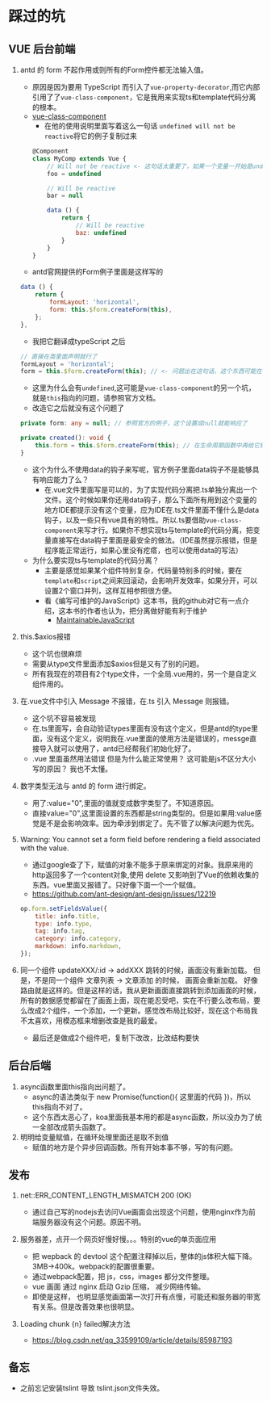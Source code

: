 # 踩过的坑

## VUE 后台前端
1. antd 的 form 不起作用或则所有的Form控件都无法输入值。
    - 原因是因为要用 TypeScript 而引入了`vue-property-decorator`,而它内部引用了了`vue-class-component`，它是我用来实现ts和template代码分离的根本。
    - [vue-class-component](https://github.com/vuejs/vue-class-component)
        + 在他的使用说明里面写着这么一句话 `undefined will not be reactive`将它的例子复制过来
        ```javascript
        @Component
        class MyComp extends Vue {
            // Will not be reactive <- 这句话太重要了，如果一个变量一开始是undefined那么他将不会解析成为 data() {}这样的形式
            foo = undefined

            // Will be reactive
            bar = null

            data () {
                return {
                    // Will be reactive
                    baz: undefined
                }
            }
        }
        ```
    - antd官网提供的Form例子里面是这样写的
    ```javascript
    data () {
        return {
            formLayout: 'horizontal',
            form: this.$form.createForm(this),
        };
    },
    ```
    - 我把它翻译成typeScript 之后
    ```javascript
    // 直接在类里面声明就行了
    formLayout = 'horizontal';
    form = this.$form.createForm(this); // <- 问题出在这句话，这个东西可能在一开始的时候返回的是undefined
    ```
    - 这里为什么会有`undefined`,这可能是`vue-class-component`的另一个坑，就是`this`指向的问题，请参照官方文档。
    - 改造它之后就没有这个问题了
    ```typescript
    private form: any = null; // 参照官方的例子，这个设置成null就能响应了

    private created(): void {
        this.form = this.$form.createForm(this); // 在生命周期函数中再给它赋值
    }
    ```
    - 这个为什么不使用data的钩子来写呢，官方例子里面data钩子不是能够具有响应能力了么？
        + 在.vue文件里面写是可以的，为了实现代码分离把.ts单独分离出一个文件。这个时候如果你还用data钩子，那么下面所有用到这个变量的地方IDE都提示没有这个变量，应为IDE在.ts文件里面不懂什么是data钩子，以及一些只有vue具有的特性。所以.ts要借助`vue-class-component`来写才行。如果你不想实现ts与template的代码分离，把变量直接写在data钩子里面是最安全的做法。（IDE虽然提示报错，但是程序能正常运行，如果心里没有疙瘩，也可以使用data的写法）
    - 为什么要实现ts与template的代码分离？
        + 主要是感觉如果某个组件特别复杂，代码量特别多的时候，要在`template`和`script`之间来回滚动，会影响开发效率，如果分开，可以设置2个窗口并列，这样互相参照很方便。
        + 看《编写可维护的JavaScript》这本书，我的github对它有一点介绍，这本书的作者也认为，把分离做好能有利于维护
            * [MaintainableJavaScript](https://github.com/shen1986/MaintainableJavaScript)

2. this.$axios报错
    - 这个坑也很麻烦
    - 需要从type文件里面添加$axios但是又有了别的问题。
    - 所有我现在的项目有2个type文件，一个全局.vue用的，另一个是自定义组件用的。

3. 在.vue文件中引入 Message 不报错，在.ts 引入 Message 则报错。
    - 这个坑不容易被发现
    - 在.ts里面写，会自动验证types里面有没有这个定义，但是antd的type里面，没有这个定义，说明我在.vue里面的使用方法是错误的，messge直接导入就可以使用了，antd已经帮我们初始化好了。
    - .vue 里面虽然用法错误 但是为什么能正常使用？ 这可能是js不区分大小写的原因？ 我也不太懂。

4. 数字类型无法与 antd 的 form 进行绑定。
    - 用了:value="0",里面的值就变成数字类型了。不知道原因。
    - 直接value="0",这里面设置的东西都是string类型的。但是如果用:value感觉是不是会影响效率。因为牵涉到绑定了。先不管了以解决问题为优先。

5. Warning: You cannot set a form field before rendering a field associated with the value.
    - 通过google查了下，赋值的对象不能多于原来绑定的对象。我原来用的http返回多了一个content对象,使用 delete 又影响到了Vue的依赖收集的东西。vue里面又报错了。只好像下面一个一个赋值。
    - https://github.com/ant-design/ant-design/issues/12219
    ```javascript
    op.form.setFieldsValue({
        title: info.title,
        type: info.type,
        tag: info.tag,
        category: info.category,
        markdown: info.markdown,
    });
    ```

6. 同一个组件 updateXXX/:id -> addXXX 跳转的时候，画面没有重新加载。
    但是，不是同一个组件 文章列表 -> 文章添加 的时候， 画面会重新加载。
    好像路由就是这样的。但是这样的话，我从更新画面直接跳转到添加画面的时候，所有的数据感觉都留在了画面上面，现在能忍受吧，实在不行要么改布局，要么改成2个组件，一个添加，一个更新。感觉改布局比较好，现在这个布局我不太喜欢，用模态框来增删改查是我的最爱。

    - 最后还是做成2个组件吧，复制下改改，比改结构要快

## 后台后端
1. async函数里面this指向出问题了。
    + async的语法类似于 new Promise(function(){ 这里面的代码 })，所以this指向不对了。
    + 这个东西太恶心了，koa里面我基本用的都是async函数，所以没办为了统一全部改成箭头函数了。
2. 明明给变量赋值，在循环处理里面还是取不到值
    + 赋值的地方是个异步回调函数。所有开始本事不够，写的有问题。

## 发布
1. net::ERR_CONTENT_LENGTH_MISMATCH 200 (OK)
    - 通过自己写的nodejs去访问Vue画面会出现这个问题，使用nginx作为前端服务器没有这个问题。原因不明。

2. 服务器差，点开一个网页好慢好慢。。。特别的vue的单页面应用
    - 把 wepback 的 devtool 这个配置注释掉以后，整体的js体积大幅下降。3MB->400k。webpack的配置很重要。
    - 通过webpack配置，把 js，css，images 都分文件整理。
    - vue 画面 通过 nginx 启动 Gzip 压缩， 减少网络传输。
    - 即使是这样， 也明显感觉画面第一次打开有点慢，可能还和服务器的带宽有关系。但是改善效果也很明显。

3. Loading chunk {n} failed解决方法
    - https://blog.csdn.net/qq_33599109/article/details/85987193

## 备忘
- 之前忘记安装tslint 导致 tslint.json文件失效。